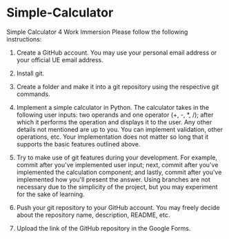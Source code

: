 # Simple-Calculator
Simple Calculator 4 Work Immersion
Please follow the following instructions:

1. Create a GitHub account. You may use your personal email address or your official UE email address.

2. Install git.

3. Create a folder and make it into a git repository using the respective git commands.

4. Implement a simple calculator in Python. The calculator takes in the following user inputs: two operands and one operator (+, -, *, /); after which it performs the operation and displays it to the user. Any other details not mentioned are up to you. You can implement validation, other operations, etc. Your implementation does not matter so long that it supports the basic features outlined above.

5. Try to make use of git features during your development. For example, commit after you've implemented user input; next, commit after you've implemented the calculation component; and lastly, commit after you've implemented how you'll present the answer. Using branches are not necessary due to the simplicity of the project, but you may experiment for the sake of learning.

6. Push your git repository to your GitHub account. You may freely decide about the repository name, description, README, etc.

7. Upload the link of the GitHub repository in the Google Forms.
